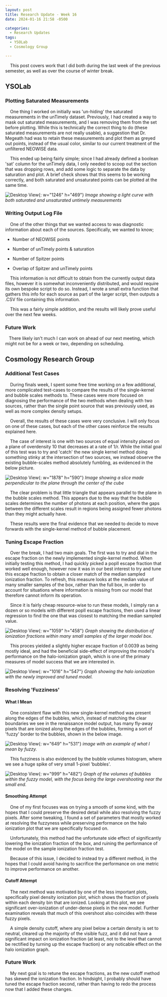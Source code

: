 ```yaml
---
layout: post
title: Research Update - Week 16
date: 2024-01-16 21:58 -0500

categories:
  - Research Updates
tags:
  - YSOLab
  - Cosmology Group

---
```

    This post covers work that I did both during the last week of the previous semester, as well as over the course of winter break.



## YSOLab

### Plotting Saturated Measurements

    One thing I worked on initially was 'un-hiding' the saturated measurements in the unTimely dataset. Previously, I had created a way to mask out saturated measurements, and I was removing them from the set before plotting. While this is technically the correct thing to do (these saturated measurements are not really usable), a suggestion that Dr. Megeath had was to retain these measurements and plot them as greyed out points, instead of the usual color, similar to our current treatment of the unfiltered NEOWISE data.

    This ended up being fairly simple; since I had already defined a boolean 'sat' column for the unTimely data, I only needed to scoop out the section that was dropping rows, and add some logic to separate the data by saturation and plot. A brief check shows that this seems to be working correctly, and both saturated and unsaturated points can be plotted at the same time.

![Desktop View](/assets/img/week_16/untimely_sat.PNG){: w="1246" h="469"} _Image showing a light curve with both saturated and unsaturated untimely measurements_



### Writing Output Log File

    One of the other things that we wanted access to was diagnostic information about each of the sources. Specifically, we wanted to know;

- Number of NEOWISE points

- Number of unTimely points & saturation

- Number of Spitzer points

- Overlap of Spitzer and unTimely points

    This information is not difficult to obtain from the currently output data files, however it is somewhat inconveniently distributed, and would require its own bespoke script to do so. Instead, I wrote a small extra function that gathers this info for each source as part of the larger script, then outputs a .CSV file containing this information.

    This was a fairly simple addition, and the results will likely prove useful over the next few weeks.



### Future Work

   There likely isn't much I can work on ahead of our next meeting, which might not be for a week or two, depending on scheduling.



## Cosmology Research Group

### Additional Test Cases

    During finals week, I spent some free time working on a few additional, more complicated test-cases to compare the results of the single-kernel and bubble scales methods to. These cases were more focused on diagnosing the performance of the two methods when dealing with two sources, rather than the single point source that was previously used, as well as more complex density setups.

    Overall, the results of these cases were very conclusive. I will only focus on one of these cases, but each of the other cases reinforce the results explained here.

    The case of interest is one with two sources of equal intensity placed on a plane of overdensity 10 that decreases at a rate of 1/r. While the initial goal of this test was to try and 'catch' the new single kernel method doing something stinky at the intersection of two sources, we instead observe the existing bubble-scales method absolutely fumbling, as evidenced in the below picture.

![Desktop View](/assets/img/week_16/plane_double.PNG){: w="1878" h="590"} _Image showing a slice made perpendicular to the plane through the center of the cube_

    The clear problem is that little triangle that appears parallel to the plane in the bubble scales method. This appears due to the way that the bubble scales determines the number of photons at each position, where the gaps between the different scales result in regions being assigned fewer photons than they might actually have.



    These results were the final evidence that we needed to decide to move forwards with the single-kernel method of bubble placement.



### Tuning Escape Fraction

    Over the break, I had two main goals. The first was to try and dial in the escape fraction on the newly implemented single-kernel method. When initially testing this method, I had quickly picked a popII escape fraction that worked well enough, however now it was in our best interest to try and tune this escape fraction to obtain a closer match of the median sampled ionization fraction. To refresh, this measure looks at the median value of many smaller samples of the box, rather than the full box, in order to account for situations where information is missing from our model that therefore cannot inform its operation.

    Since it is fairly cheap resource-wise to run these models, I simply ran a dozen or so models with different popII escape fractions, then used a linear regression to find the one that was closest to matching the median sampled value.

![Desktop View](/assets/img/week_16/sample_ion_frac.PNG){: w="1059" h="458"} _Graph showing the distribution of ionization fractions within many small samples of the larger model box._



    This proces yielded a slightly higher escape fraction of 0.0039 as being mostly ideal, and had the beneficial side-effect of improving the model's performance on the  halo-ionization graph, which is one of the primary measures of model success that we are interested in.

![Desktop View](/assets/img/week_16/improved_halo_ionization.PNG){: w="1016" h="547"} _Graph showing the halo ionization with the newly improved and tuned model._



### Resolving 'Fuzziness'

#### What I Mean

    One consistent flaw with this new single-kernel method was present along the edges of the bubbles, which, instead of matching the clear boundaries we see in the renaissance model output,  has many fly-away pixels that are ionized along the edges of the bubbles, forming a sort of 'fuzzy' border to the bubbles, shown in the below image.

![Desktop View](/assets/img/week_16/fuzzy.PNG){: w="649" h="531"} _image with an example of what I mean by fuzzy._

    This fuzziness is also evidenced by the bubble volumes histogram, where we see a huge spike of very small 1-pixel 'bubbles'.

![Desktop View](/assets/img/week_16/sk_volumes.PNG){: w="999" h="482"} _Graph of the volumes of bubbles within the fuzzy model, with the focus being the large overshooting near the small end._



#### Smoothing Attempt

    One of my first focuses was on trying a smooth of some kind, with the hopes that I could preserve the desired detail while also resolving the fuzzy pixels. After some tweaking, I found a set of parameters that mostly worked at resolving the fuzzyness while preserving performance on the halo ionization plot that we are specifically focused on.

    Unfortunately, this method had the unfortunate side effect of significantly lowering the ionization fraction of the box, and ruining the performance of the model on the sample ionization fraction test.

    Because of this issue, I decided to instead try a different method, in the hopes that I could avoid having to sacrifice the performance on one metric to improve performance on another.



#### Cutoff Attempt

    The next method was motivated by one of the less important plots, specifically pixel density ionization plot, which shows the fraction of pixels within each density bin that are ionized. Looking at this plot, we see significant over-ionization of under-dense pixels in the new model. Further examination reveals that much of this overshoot also coincides with these fuzzy pixels.

    A simple density cutoff, where any pixel below a certain density is set to neutral, cleared up the majority of the visible fuzz, and it did not have a significant impact on ionization fraction (at least, not to the level that cannot be rectified by turning up the escape fraction) or any noticable effect on the halo ionization graph.



### Future Work

    My next goal is to retune the escape fractions, as the new cutoff method has skewed the ionization fraction. In hindsight, I probably should have tuned the escape fraction second, rather than having to redo the process now that I added these changes.




